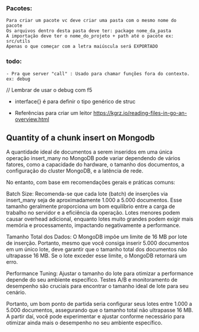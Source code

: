### Pacotes:
    Para criar um pacote vc deve criar uma pasta com o mesmo nome do pacote
    Os arquivos dentro desta pasta deve ter: package nome_da_pasta
    A importação deve ter o nome_do_projeto + path até o pacote ex: src/utils
    Apenas o que começar com a letra maiúscula será EXPORTADO

### todo:
    - Pra que server "call" : Usado para chamar funções fora do contexto. ex: debug

// Lembrar de usar o debug com f5


- interface{} é para definir o tipo genérico de struc


- Referências para criar um leitor
https://kgrz.io/reading-files-in-go-an-overview.html

## Quantity of a chunk insert on Mongodb
A quantidade ideal de documentos a serem inseridos em uma única operação insert_many no MongoDB pode variar dependendo de vários fatores, como a capacidade do hardware, o tamanho dos documentos, a configuração do cluster MongoDB, e a latência de rede.

No entanto, com base em recomendações gerais e práticas comuns:

Batch Size: Recomenda-se que cada lote (batch) de inserções via insert_many seja de aproximadamente 1.000 a 5.000 documentos. Esse tamanho geralmente proporciona um bom equilíbrio entre a carga de trabalho no servidor e a eficiência da operação. Lotes menores podem causar overhead adicional, enquanto lotes muito grandes podem exigir mais memória e processamento, impactando negativamente a performance.

Tamanho Total dos Dados: O MongoDB impõe um limite de 16 MB por lote de inserção. Portanto, mesmo que você consiga inserir 5.000 documentos em um único lote, deve garantir que o tamanho total dos documentos não ultrapasse 16 MB. Se o lote exceder esse limite, o MongoDB retornará um erro.

Performance Tuning: Ajustar o tamanho do lote para otimizar a performance depende do seu ambiente específico. Testes A/B e monitoramento de desempenho são cruciais para encontrar o tamanho ideal de lote para seu cenário.

Portanto, um bom ponto de partida seria configurar seus lotes entre 1.000 a 5.000 documentos, assegurando que o tamanho total não ultrapasse 16 MB. A partir daí, você pode experimentar e ajustar conforme necessário para otimizar ainda mais o desempenho no seu ambiente específico.